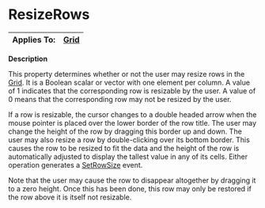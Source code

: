 




<h1 class="heading"><span class="name">ResizeRows</span></h1>

| Applies To: | [Grid](./grid.md) |
| --- | ---  |


**Description**


This property determines whether or not the user may resize rows in the [Grid](./grid.md). It is a Boolean scalar or vector with one element per column. A value of 1 indicates that the corresponding row is resizable by the user. A value of  0 means that the corresponding row may not be resized by the user.


If a row is resizable, the cursor changes to a double headed arrow when the mouse pointer is placed over the lower border of the row title. The user may change the height of the row by dragging this border up and down. The user may also resize a row by double-clicking over its bottom border. This causes the row to be resized to fit the data and the height of the row is automatically adjusted to display the tallest value in any of its cells. Either operation generates a [SetRowSize](./setrowsize.md) event.


Note that the user may cause the row to disappear altogether by dragging it to a zero height. Once this has been done, this row may only be restored if the row above it is itself not resizable.



